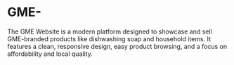 # GME-
The GME Website is a modern platform designed to showcase and sell GME-branded products like dishwashing soap and household items. It features a clean, responsive design, easy product browsing, and a focus on affordability and local quality.
